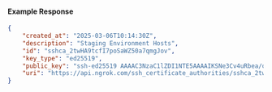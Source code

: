 <!-- Code generated for API Clients. DO NOT EDIT. -->

#### Example Response

```json
{
	"created_at": "2025-03-06T10:14:30Z",
	"description": "Staging Environment Hosts",
	"id": "sshca_2twHA9tcfI7poSaWZ50a7qmgJov",
	"key_type": "ed25519",
	"public_key": "ssh-ed25519 AAAAC3NzaC1lZDI1NTE5AAAAIKSNe3Cv4uRbea/oYN4pV2vLWuHW7pueRbmgyrEEJuEs",
	"uri": "https://api.ngrok.com/ssh_certificate_authorities/sshca_2twHA9tcfI7poSaWZ50a7qmgJov"
}
```
